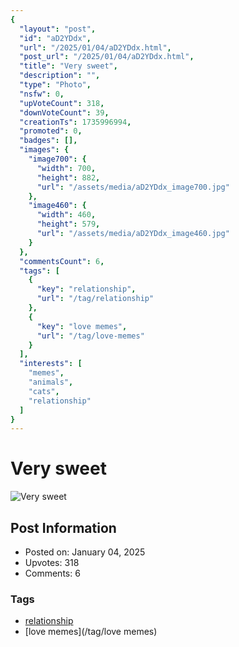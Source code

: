 ```yaml
---
{
  "layout": "post",
  "id": "aD2YDdx",
  "url": "/2025/01/04/aD2YDdx.html",
  "post_url": "/2025/01/04/aD2YDdx.html",
  "title": "Very sweet",
  "description": "",
  "type": "Photo",
  "nsfw": 0,
  "upVoteCount": 318,
  "downVoteCount": 39,
  "creationTs": 1735996994,
  "promoted": 0,
  "badges": [],
  "images": {
    "image700": {
      "width": 700,
      "height": 882,
      "url": "/assets/media/aD2YDdx_image700.jpg"
    },
    "image460": {
      "width": 460,
      "height": 579,
      "url": "/assets/media/aD2YDdx_image460.jpg"
    }
  },
  "commentsCount": 6,
  "tags": [
    {
      "key": "relationship",
      "url": "/tag/relationship"
    },
    {
      "key": "love memes",
      "url": "/tag/love-memes"
    }
  ],
  "interests": [
    "memes",
    "animals",
    "cats",
    "relationship"
  ]
}
---
```


# Very sweet

![Very sweet](/assets/media/aD2YDdx_image700.jpg)

## Post Information

- Posted on: January 04, 2025
- Upvotes: 318
- Comments: 6

### Tags

- [relationship](/tag/relationship)
- [love memes](/tag/love memes)
